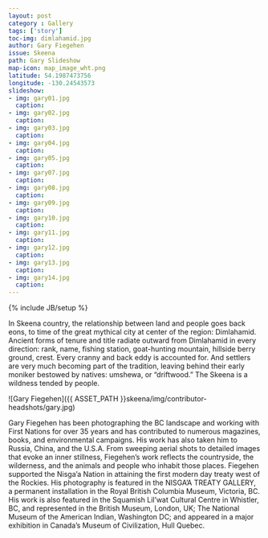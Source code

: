 ```yaml
---
layout: post
category : Gallery
tags: ['story']
toc-img: dimlahamid.jpg
author: Gary Fiegehen
issue: Skeena
path: Gary Slideshow
map-icon: map_image_wht.png
latitude: 54.1987473756
longitude: -130.24543573
slideshow:
- img: gary01.jpg
  caption: 
- img: gary02.jpg
  caption: 
- img: gary03.jpg
  caption: 
- img: gary04.jpg
  caption: 
- img: gary05.jpg
  caption:  
- img: gary07.jpg
  caption: 
- img: gary08.jpg
  caption: 
- img: gary09.jpg
  caption: 
- img: gary10.jpg
  caption: 
- img: gary11.jpg
  caption: 
- img: gary12.jpg
  caption: 
- img: gary13.jpg
  caption: 
- img: gary14.jpg
  caption: 
---
```

{% include JB/setup %}

In Skeena country, the relationship between land and people goes back eons, to time of the great mythical city at center of the region: Dimlahamid.  Ancient forms of tenure and title radiate outward from Dimlahamid in every direction: rank, name, fishing station, goat-hunting mountain, hillside berry ground, crest. Every cranny and back eddy is accounted for. And settlers are very much becoming part of the tradition, leaving behind their early moniker bestowed by natives: umshewa, or “driftwood.” The Skeena is a wildness tended by people.

![Gary Fiegehen]({{ ASSET_PATH }}skeena/img/contributor-headshots/gary.jpg)

Gary Fiegehen has been photographing the BC landscape and working with First Nations for over 35 years and has contributed to numerous magazines, books, and environmental campaigns. His work has also taken him to Russia, China, and the U.S.A. From sweeping aerial shots to detailed images that evoke an inner stillness, Fiegehen’s work reflects the countryside, the wilderness, and the animals and people who inhabit those places. Fiegehen supported the Nisga’a Nation in attaining the first modern day treaty west of the Rockies. His photography is featured in the NISGA’A TREATY GALLERY, a permanent installation in the Royal British Columbia Museum, Victoria, BC. His work is also featured in the Squamish Lil’wat Cultural Centre in Whistler, BC, and represented in the British Museum, London, UK; The National Museum of the American Indian, Washington DC; and appeared in a major exhibition in Canada’s Museum of Civilization, Hull Quebec.
